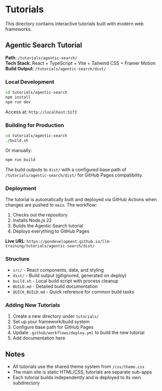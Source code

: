 # Tutorials

This directory contains interactive tutorials built with modern web frameworks.

## Agentic Search Tutorial

**Path**: `/tutorials/agentic-search/`  
**Tech Stack**: React + TypeScript + Vite + Tailwind CSS + Framer Motion  
**Build Output**: `/tutorials/agentic-search/dist/`

### Local Development

```bash
cd tutorials/agentic-search
npm install
npm run dev
```

Access at: `http://localhost:5173`

### Building for Production

```bash
cd tutorials/agentic-search
./build.sh
```

Or manually:
```bash
npm run build
```

The build outputs to `dist/` with a configured base path of `/tutorials/agentic-search/dist/` for GitHub Pages compatibility.

### Deployment



The tutorial is automatically built and deployed via GitHub Actions when changes are pushed to `main`. The workflow:

1. Checks out the repository
2. Installs Node.js 22
3. Builds the Agentic Search tutorial
4. Deploys everything to GitHub Pages

**Live URL**: `https://pondevelopment.github.io/llm-training/tutorials/agentic-search/dist/`

### Structure

- `src/` - React components, data, and styling
- `dist/` - Build output (gitignored, generated on deploy)
- `build.sh` - Local build script with process cleanup
- `BUILD.md` - Detailed build documentation
- `QUICK_BUILD.md` - Quick reference for common build tasks

### Adding New Tutorials

1. Create a new directory under `tutorials/`
2. Set up your framework/build system
3. Configure base path for GitHub Pages
4. Update `.github/workflows/deploy.yml` to build the new tutorial
5. Add documentation here

## Notes

- All tutorials use the shared theme system from `/css/theme.css`
- The main site is static HTML/CSS, tutorials are separate sub-apps
- Each tutorial builds independently and is deployed to its own subdirectory
